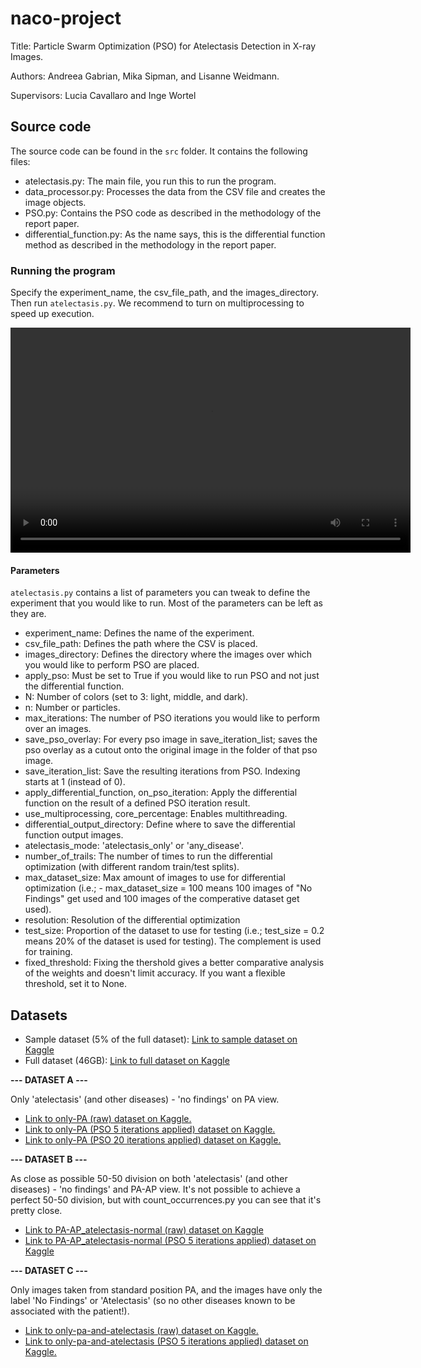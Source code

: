 # naco-project
Title: Particle Swarm Optimization (PSO) for Atelectasis Detection in X-ray Images.

Authors: Andreea Gabrian, Mika Sipman, and Lisanne Weidmann.

Supervisors: Lucia Cavallaro and Inge Wortel

## Source code
The source code can be found in the `src` folder. It contains the following files:
- atelectasis.py: The main file, you run this to run the program.
- data_processor.py: Processes the data from the CSV file and creates the image objects.
- PSO.py: Contains the PSO code as described in the methodology of the report paper.
- differential_function.py: As the name says, this is the differential function method as described in the methodology in the report paper.

### Running the program
Specify the experiment_name, the csv_file_path, and the images_directory. Then run `atelectasis.py`. We recommend to turn on multiprocessing to speed up execution.

<video width="640" height="360" controls>
  <source src="https://github.com/WizeRacoon/naco-project/blob/main/demonstration_naco.mp4" type="video/mp4">
  Your browser does not support the video tag. The demonstration video can be found on this Github as 'demonstration-naco.mp4'.
</video>

#### Parameters
`atelectasis.py` contains a list of parameters you can tweak to define the experiment that you would like to run. Most of the parameters can be left as they are. 

- experiment_name: Defines the name of the experiment.
- csv_file_path: Defines the path where the CSV is placed.
- images_directory: Defines the directory where the images over which you would like to perform PSO are placed.
- apply_pso: Must be set to True if you would like to run PSO and not just the differential function.
- N: Number of colors (set to 3: light, middle, and dark).
- n: Number or particles.
- max_iterations: The number of PSO iterations you would like to perform over an images.
- save_pso_overlay: For every pso image in save_iteration_list; saves the pso overlay as a cutout onto the original image in the folder of that pso image.
- save_iteration_list: Save the resulting iterations from PSO. Indexing starts at 1 (instead of 0).
- apply_differential_function, on_pso_iteration: Apply the differential function on the result of a defined PSO iteration result.   
- use_multiprocessing, core_percentage: Enables multithreading.
- differential_output_directory: Define where to save the differential function output images.
- atelectasis_mode: 'atelectasis_only' or 'any_disease'.
- number_of_trails: The number of times to run the differential optimization (with different random train/test splits).
- max_dataset_size: Max amount of images to use for differential optimization (i.e.; - max_dataset_size = 100 means 100 images of "No Findings" get used and 100 images of the comperative dataset get used).
- resolution: Resolution of the differential optimization
- test_size: Proportion of the dataset to use for testing (i.e.; test_size = 0.2 means 20% of the dataset is used for testing). The complement is used for training.
- fixed_threshold: Fixing the thershold gives a better comparative analysis of the weights and doesn't limit accuracy. If you want a flexible threshold, set it to None.


## Datasets
- Sample dataset (5% of the full dataset): [Link to sample dataset on Kaggle](https://www.kaggle.com/datasets/nih-chest-xrays/sample)
- Full dataset (46GB): [Link to full dataset on Kaggle](https://www.kaggle.com/datasets/nih-chest-xrays/data)

**--- DATASET A ---**

Only 'atelectasis' (and other diseases) - 'no findings' on PA view.

- [Link to only-PA (raw) dataset on Kaggle.](https://www.kaggle.com/datasets/lisanneweidmann/only-pa)
- [Link to only-PA (PSO 5 iterations applied) dataset on Kaggle.](https://www.kaggle.com/datasets/lisanneweidmann/only-pa-pso5)
- [Link to only-PA (PSO 20 iterations applied) dataset on Kaggle.](https://www.kaggle.com/datasets/lisanneweidmann/only-pa-pso20)

**--- DATASET B ---**

As close as possible 50-50 division on both 'atelectasis' (and other diseases) - 'no findings' and PA-AP view. It's not possible to achieve a perfect 50-50 division, but with count_occurrences.py you can see that it's pretty close.

- [Link to PA-AP_atelectasis-normal (raw) dataset on Kaggle](https://www.kaggle.com/datasets/lisanneweidmann/pa-ap-atelectasis-normal)
- [Link to PA-AP_atelectasis-normal (PSO 5 iterations applied) dataset on Kaggle](https://www.kaggle.com/datasets/lisanneweidmann/pa-ap-atelectasis-normal-pso5)

**--- DATASET C ---**

Only images taken from standard position PA, and the images have only the label 'No Findings' or 'Atelectasis' (so no other diseases known to be associated with the patient!). 

- [Link to only-pa-and-atelectasis (raw) dataset on Kaggle.](https://www.kaggle.com/datasets/lisanneweidmann/only-pa-and-atelectasis)
- [Link to only-pa-and-atelectasis (PSO 5 iterations applied) dataset on Kaggle.](https://www.kaggle.com/datasets/lisanneweidmann/only-pa-atelectasis-pso5)
